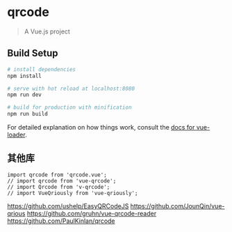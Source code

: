 # qrcode

> A Vue.js project

## Build Setup

``` bash
# install dependencies
npm install

# serve with hot reload at localhost:8080
npm run dev

# build for production with minification
npm run build
```

For detailed explanation on how things work, consult the [docs for vue-loader](http://vuejs.github.io/vue-loader).

## 其他库 ##

```
import qrcode from 'qrcode.vue';
// import qrcode from 'vue-qrcode';
// import Qrcode from 'v-qrcode';
// import VueQriously from 'vue-qriously';
```
https://github.com/ushelp/EasyQRCodeJS
https://github.com/JounQin/vue-qrious
https://github.com/gruhn/vue-qrcode-reader
https://github.com/PaulKinlan/qrcode
